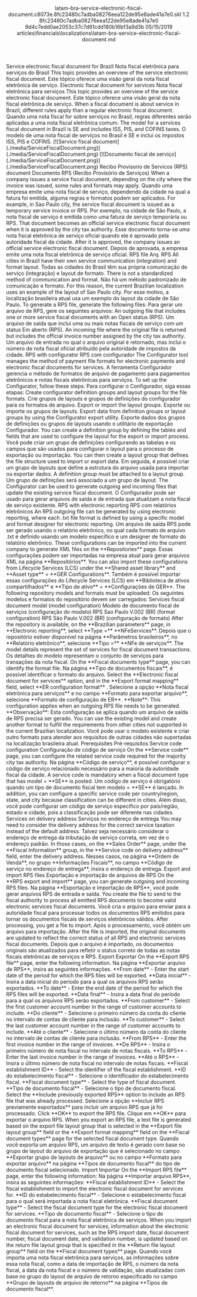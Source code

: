 <?xml version="1.0" encoding="UTF-8"?>
<xliff xmlns:logoport="urn:logoport:xliffeditor:xliff-extras:1.0" xmlns:xsi="http://www.w3.org/2001/XMLSchema-instance" xmlns="urn:oasis:names:tc:xliff:document:1.2" xmlns:xliffext="urn:microsoft:content:schema:xliffextensions" version="1.2" xsi:schemaLocation="urn:oasis:names:tc:xliff:document:1.2 xliff-core-1.2-transitional.xsd">
  <file datatype="xml" source-language="en-US" original="latam-bra-service-electronic-fiscal-document.md" target-language="pt-BR">
    <header>
      <tool tool-company="Microsoft" tool-version="1.0-7889195" tool-name="mdxliff" tool-id="mdxliff"/>
      <xliffext:skl_file_name>latam-bra-service-electronic-fiscal-document.c8073e.8fc23480c7adba08276eea122de95e8ade41a7e0.skl</xliffext:skl_file_name>
      <xliffext:version>1.2</xliffext:version>
      <xliffext:ms.openlocfilehash>8fc23480c7adba08276eea122de95e8ade41a7e0</xliffext:ms.openlocfilehash>
      <xliffext:ms.sourcegitcommit>9d4c7edd0ae2053c37c7d81cdd180b16bf3a9d3b</xliffext:ms.sourcegitcommit>
      <xliffext:ms.lasthandoff>05/15/2019</xliffext:ms.lasthandoff>
      <xliffext:ms.openlocfilepath>articles\financials\localizations\latam-bra-service-electronic-fiscal-document.md</xliffext:ms.openlocfilepath>
    </header>
    <body>
      <group extype="content" id="content">
        <trans-unit xml:space="preserve" translate="yes" id="101" restype="x-metadata">
          <source>Service electronic fiscal document for Brazil</source>
        <target logoport:matchpercent="101" state="translated" state-qualifier="leveraged-tm">Nota fiscal eletrônica para serviços do Brasil</target></trans-unit>
        <trans-unit xml:space="preserve" translate="yes" id="102" restype="x-metadata">
          <source>This topic provides an overview of the service electronic fiscal document.</source>
        <target logoport:matchpercent="101" state="translated" state-qualifier="leveraged-tm">Este tópico oferece uma visão geral da nota fiscal eletrônica de serviço.</target></trans-unit>
        <trans-unit xml:space="preserve" translate="yes" id="103">
          <source>Electronic fiscal document for services</source>
        <target logoport:matchpercent="101" state="translated" state-qualifier="leveraged-tm">Nota fiscal eletrônica para serviços</target></trans-unit>
        <trans-unit xml:space="preserve" translate="yes" id="104">
          <source>This topic provides an overview of the service electronic fiscal document.</source>
        <target logoport:matchpercent="101" state="translated" state-qualifier="leveraged-tm">Este tópico oferece uma visão geral da nota fiscal eletrônica de serviço.</target></trans-unit>
        <trans-unit xml:space="preserve" translate="yes" id="105">
          <source>When a fiscal document is about service in Brazil, different rules apply than a regular electronic fiscal document.</source>
        <target logoport:matchpercent="101" state="translated" state-qualifier="leveraged-tm">Quando uma nota fiscal for sobre serviços no Brasil, regras diferentes serão aplicadas a uma nota fiscal eletrônica comum.</target></trans-unit>
        <trans-unit xml:space="preserve" translate="yes" id="106">
          <source>The model for a services fiscal document in Brazil is SE and includes ISS, PIS, and COFINS taxes.</source>
        <target logoport:matchpercent="101" state="translated" state-qualifier="leveraged-tm">O modelo de uma nota fiscal de serviços no Brasil é SE e inclui os impostos ISS, PIS e COFINS. </target></trans-unit>
        <trans-unit xml:space="preserve" translate="yes" id="107">
          <source><bpt id="p1">[</bpt><ph id="ph1">![</ph>Service fiscal document<ept id="p1">](./media/ServiceFiscalDocument.png)](./media/ServiceFiscalDocument.png)</ept></source>
        <target logoport:matchpercent="101" state="translated" state-qualifier="leveraged-tm"><bpt id="p1">[</bpt><ph id="ph1">![</ph>Documento fiscal de serviço<ept id="p1">](./media/ServiceFiscalDocument.png)](./media/ServiceFiscalDocument.png)</ept></target></trans-unit>
        <trans-unit xml:space="preserve" translate="yes" id="108">
          <source>Recibo Provisorio de Servicos (RPS) document</source>
        <target logoport:matchpercent="101" state="translated" state-qualifier="leveraged-tm">Documento RPS (Recibo Provisório de Serviços)</target></trans-unit>
        <trans-unit xml:space="preserve" translate="yes" id="109">
          <source>When a company issues a service fiscal document, depending on the city where the invoice was issued, some rules and formats may apply.</source>
        <target logoport:matchpercent="101" state="translated" state-qualifier="leveraged-tm">Quando uma empresa emite uma nota fiscal de serviço, dependendo da cidade na qual a fatura foi emitida, alguma regras e formatos podem ser aplicados.</target></trans-unit>
        <trans-unit xml:space="preserve" translate="yes" id="110">
          <source>For example, in Sao Paulo city, the service fiscal document is issued as a temporary service invoice or RPS.</source>
        <target logoport:matchpercent="101" state="translated" state-qualifier="leveraged-tm">Por exemplo, na cidade de São Paulo, a nota fiscal de serviço é emitida como uma fatura de serviço temporária ou RPS.</target></trans-unit>
        <trans-unit xml:space="preserve" translate="yes" id="111">
          <source>That document becomes an official service electronic fiscal document when it is approved by the city tax authority.</source>
        <target logoport:matchpercent="101" state="translated" state-qualifier="leveraged-tm">Esse documento torna-se uma nota fiscal eletrônica de serviço oficial quando ele é aprovado pela autoridade fiscal da cidade.</target></trans-unit>
        <trans-unit xml:space="preserve" translate="yes" id="112">
          <source>After it is approved, the company issues an official service electronic fiscal document.</source>
        <target logoport:matchpercent="101" state="translated" state-qualifier="leveraged-tm">Depois de aprovada, a empresa emite uma nota fiscal eletrônica de serviço oficial.</target></trans-unit>
        <trans-unit xml:space="preserve" translate="yes" id="113">
          <source>RPS file</source>
        <target logoport:matchpercent="101" state="translated" state-qualifier="leveraged-tm">Arq. RPS</target></trans-unit>
        <trans-unit xml:space="preserve" translate="yes" id="114">
          <source>All cities in Brazil have their own service communication (integration) and format layout.</source>
        <target logoport:matchpercent="101" state="translated" state-qualifier="leveraged-tm">Todas as cidades do Brasil têm sua própria comunicação de serviço (integração) e layout de formato.</target></trans-unit>
        <trans-unit xml:space="preserve" translate="yes" id="115">
          <source>There is not a standardized method of communication and format.</source>
        <target logoport:matchpercent="101" state="translated" state-qualifier="leveraged-tm">Não há um método padronizado de comunicação e formato.</target></trans-unit>
        <trans-unit xml:space="preserve" translate="yes" id="116">
          <source>For this reason, the current Brazilian localization uses an example of the layout of Sao Paulo city.</source>
        <target logoport:matchpercent="101" state="translated" state-qualifier="leveraged-tm">Por esse motivo, a localização brasileira atual usa um exemplo do layout da cidade de São Paulo.</target></trans-unit>
        <trans-unit xml:space="preserve" translate="yes" id="117">
          <source>To generate a RPS file, generate the following files:</source>
        <target logoport:matchpercent="101" state="translated" state-qualifier="leveraged-tm">Para gerar um arquivo de RPS, gere os seguintes arquivos:</target></trans-unit>
        <trans-unit xml:space="preserve" translate="yes" id="118">
          <source>An outgoing file that includes one or more service fiscal documents with an Open status (RPS).</source>
        <target logoport:matchpercent="101" state="translated" state-qualifier="leveraged-tm">Um arquivo de saída que inclui uma ou mais notas fiscais de serviço com um status Em aberto (RPS).</target></trans-unit>
        <trans-unit xml:space="preserve" translate="yes" id="119">
          <source>An incoming file where the original file is returned but includes the official invoice number assigned by the city tax authority.</source>
        <target logoport:matchpercent="101" state="translated" state-qualifier="leveraged-tm">Um arquivo de entrada no qual o arquivo original é retornado, mas inclui o número de nota fiscal oficial atribuído pela autoridade de impostos da cidade.</target></trans-unit>
        <trans-unit xml:space="preserve" translate="yes" id="120">
          <source>RPS with configurator</source>
        <target logoport:matchpercent="101" state="translated" state-qualifier="leveraged-tm">RPS com configurador</target></trans-unit>
        <trans-unit xml:space="preserve" translate="yes" id="121">
          <source>The Configurator tool manages the method of payment file formats for electronic payments and electronic fiscal documents for services.</source>
        <target logoport:matchpercent="101" state="translated" state-qualifier="leveraged-tm">A ferramenta Configurador gerencia o método de formatos de arquivo de pagamento para pagamentos eletrônicos e notas fiscais eletrônicas para serviços.</target></trans-unit>
        <trans-unit xml:space="preserve" translate="yes" id="122">
          <source>To set up the Configurator, follow these steps:</source>
        <target logoport:matchpercent="101" state="translated" state-qualifier="leveraged-tm">Para configurar o Configurador, siga essas etapas:</target></trans-unit>
        <trans-unit xml:space="preserve" translate="yes" id="123">
          <source>Create configurator definition groups and layout groups for the file formats.</source>
        <target logoport:matchpercent="101" state="translated" state-qualifier="leveraged-tm">Crie grupos de layouts e grupos de definições do configurador para os formatos de arquivo.</target></trans-unit>
        <trans-unit xml:space="preserve" translate="yes" id="124">
          <source>Export or import the layout groups.</source>
        <target logoport:matchpercent="101" state="translated" state-qualifier="leveraged-tm">Exporte ou importe os grupos de layouts.</target></trans-unit>
        <trans-unit xml:space="preserve" translate="yes" id="125">
          <source>Export data from definition groups or layout groups by using the Configurator export utility.</source>
        <target logoport:matchpercent="101" state="translated" state-qualifier="leveraged-tm">Exporte dados dos grupos de definições ou grupos de layouts usando o utilitário de exportação Configurador.</target></trans-unit>
        <trans-unit xml:space="preserve" translate="yes" id="126">
          <source>You can create a definition group by defining the tables and fields that are used to configure the layout for the export or import process.</source>
        <target logoport:matchpercent="101" state="translated" state-qualifier="leveraged-tm">Você pode criar um grupo de definições configurando as tabelas e os campos que são usados para configurar o layout para o processo de exportação ou importação.</target></trans-unit>
        <trans-unit xml:space="preserve" translate="yes" id="127">
          <source>You can then create a layout group that defines the file structure used to import or export data.</source>
        <target logoport:matchpercent="101" state="translated" state-qualifier="leveraged-tm">Em seguida, é possível criar um grupo de layouts que define a estrutura do arquivo usada para importar ou exportar dados.</target></trans-unit>
        <trans-unit xml:space="preserve" translate="yes" id="128">
          <source>A definition group must be attached to a layout group.</source>
        <target logoport:matchpercent="101" state="translated" state-qualifier="leveraged-tm">Um grupo de definições será associado a um grupo de layout.</target></trans-unit>
        <trans-unit xml:space="preserve" translate="yes" id="129">
          <source>The Configurator can be used to generate outgoing and incoming files that update the existing service fiscal document.</source>
        <target logoport:matchpercent="101" state="translated" state-qualifier="leveraged-tm">O Configurador pode ser usado para gerar arquivos de saída e de entrada que atualizam a nota fiscal de serviço existente.</target></trans-unit>
        <trans-unit xml:space="preserve" translate="yes" id="130">
          <source>RPS with electronic reporting</source>
        <target logoport:matchpercent="101" state="translated" state-qualifier="leveraged-tm">RPS com relatórios eletrônicos</target></trans-unit>
        <trans-unit xml:space="preserve" translate="yes" id="131">
          <source>An RPS outgoing file can be generated by using electronic reporting, where each .txt file format is defined by using a specific model and format designer for electronic reporting.</source>
        <target logoport:matchpercent="101" state="translated" state-qualifier="leveraged-tm">Um arquivo de saída RPS pode ser gerado usando o relatório eletrônico, no qual cada formato de arquivo .txt é definido usando um modelo específico e um designer de formato do relatório eletrônico.</target></trans-unit>
        <trans-unit xml:space="preserve" translate="yes" id="132">
          <source>These configurations can be imported into the current company to generate XML files on the <bpt id="p1">**</bpt>Repositories<ept id="p1">**</ept> page.</source>
        <target logoport:matchpercent="101" state="translated" state-qualifier="leveraged-tm">Essas configurações podem ser importadas na empresa atual para gerar arquivos XML na página <bpt id="p1">**</bpt>Repositórios<ept id="p1">**</ept>.</target></trans-unit>
        <trans-unit xml:space="preserve" translate="yes" id="133">
          <source>You can also import these configurations from Lifecycle Services (LCS) under the <bpt id="p1">**</bpt>Shared asset library<ept id="p1">**</ept> and <bpt id="p2">**</bpt>Asset type<ept id="p2">**</ept><ph id="ph1"> = </ph><bpt id="p3">**</bpt>GER Configurations<ept id="p3">**</ept>.</source>
        <target logoport:matchpercent="101" state="translated" state-qualifier="leveraged-tm">Também é possível importar essas configurações do Lifecycle Services (LCS) em <bpt id="p1">**</bpt>Biblioteca de ativos compartilhados<ept id="p1">**</ept> e <bpt id="p2">**</bpt>Tipo de ativo<ept id="p2">**</ept><ph id="ph1"> = </ph><bpt id="p3">**</bpt>Configurações de GER<ept id="p3">**</ept>.</target></trans-unit>
        <trans-unit xml:space="preserve" translate="yes" id="134">
          <source>The following repository models and formats must be uploaded:</source>
        <target logoport:matchpercent="101" state="translated" state-qualifier="leveraged-tm">Os seguintes modelos e formatos do repositório devem ser carregados:</target></trans-unit>
        <trans-unit xml:space="preserve" translate="yes" id="135">
          <source>Services fiscal document model (model configuration)</source>
        <target logoport:matchpercent="101" state="translated" state-qualifier="leveraged-tm">Modelo de documento fiscal de serviços (configuração do modelo)</target></trans-unit>
        <trans-unit xml:space="preserve" translate="yes" id="136">
          <source>RPS Sao Paulo V.002 (BR) (format configuration)</source>
        <target logoport:matchpercent="101" state="translated" state-qualifier="leveraged-tm">RPS São Paulo V.002 (BR) (configuração de formato)</target></trans-unit>
        <trans-unit xml:space="preserve" translate="yes" id="137">
          <source>After the repository is available, on the <bpt id="p1">**</bpt>Brazilian parameters<ept id="p1">**</ept> page, in <bpt id="p2">**</bpt>Electronic reporting<ept id="p2">**</ept>, select <bpt id="p3">**</bpt>Type =<ept id="p3">**</ept> <bpt id="p4">**</bpt>NFeServices<ept id="p4">**</ept>.</source>
        <target logoport:matchpercent="101" state="translated" state-qualifier="leveraged-tm">Depois que o repositório estiver disponível na página <bpt id="p1">**</bpt>Parâmetros brasileiros<ept id="p1">**</ept>, no <bpt id="p2">**</bpt>Relatório eletrônico<ept id="p2">**</ept>, selecione <bpt id="p3">**</bpt>Tipo =<ept id="p3">**</ept> <bpt id="p4">**</bpt>NFe de serviços<ept id="p4">**</ept>.</target></trans-unit>
        <trans-unit xml:space="preserve" translate="yes" id="138">
          <source>The model details represent the set of services for fiscal document transactions.</source>
        <target logoport:matchpercent="101" state="translated" state-qualifier="leveraged-tm">Os detalhes do modelo representam o conjunto de serviços para transações da nota fiscal.</target></trans-unit>
        <trans-unit xml:space="preserve" translate="yes" id="139">
          <source>On the <bpt id="p1">**</bpt>Fiscal documents type<ept id="p1">**</ept> page, you can identify the format file.</source>
        <target logoport:matchpercent="101" state="translated" state-qualifier="leveraged-tm">Na página <bpt id="p1">**</bpt>Tipo de documentos fiscais<ept id="p1">**</ept>, é possível identificar o formato do arquivo.</target></trans-unit>
        <trans-unit xml:space="preserve" translate="yes" id="140">
          <source>Select the <bpt id="p1">**</bpt>Electronic fiscal document for services<ept id="p1">**</ept> option, and in the <bpt id="p2">**</bpt>Export format mapping<ept id="p2">**</ept> field, select <bpt id="p3">**</bpt>ER configuration format<ept id="p3">**</ept> .</source>
        <target logoport:matchpercent="101" state="translated" state-qualifier="leveraged-tm">Selecione a opção <bpt id="p1">**</bpt>Nota fiscal eletrônica para serviços<ept id="p1">**</ept> e no campo <bpt id="p2">**</bpt>Formato para exportar arquivo<ept id="p2">**</ept>, selecione <bpt id="p3">**</bpt>Formato de configuração de ER<ept id="p3">**</ept>.</target></trans-unit>
        <trans-unit xml:space="preserve" translate="yes" id="141">
          <source><bpt id="p1">**</bpt>Note<ept id="p1">**</ept>: This configuration applies when an outgoing RPS file needs to be generated.</source>
        <target logoport:matchpercent="101" state="translated" state-qualifier="leveraged-tm"><bpt id="p1">**</bpt>Observação<ept id="p1">**</ept>: Esta configuração se aplica quando um arquivo de saída de RPS precisa ser gerado.</target></trans-unit>
        <trans-unit xml:space="preserve" translate="yes" id="142">
          <source>You can use the existing model and create another format to fulfill the requirements from other cities not supported in the current Brazilian localization.</source>
        <target logoport:matchpercent="101" state="translated" state-qualifier="leveraged-tm">Você pode usar o modelo existente e criar outro formato para atender aos requisitos de outras cidades não suportadas na localização brasileira atual.</target></trans-unit>
        <trans-unit xml:space="preserve" translate="yes" id="143">
          <source>Prerequisites</source>
        <target logoport:matchpercent="101" state="translated" state-qualifier="leveraged-tm">Pré-requisitos</target></trans-unit>
        <trans-unit xml:space="preserve" translate="yes" id="144">
          <source>Service code configuration</source>
        <target logoport:matchpercent="101" state="translated" state-qualifier="leveraged-tm">Configuração de código de serviço</target></trans-unit>
        <trans-unit xml:space="preserve" translate="yes" id="145">
          <source>On the <bpt id="p1">**</bpt>Service code<ept id="p1">**</ept> page, you can configure the related service code required for the majority city tax authority.</source>
        <target logoport:matchpercent="101" state="translated" state-qualifier="leveraged-tm">Na página <bpt id="p1">**</bpt>Código de serviço<ept id="p1">**</ept>, é possível configurar o código de serviço relacionado necessário para a maioria da autoridade fiscal da cidade.</target></trans-unit>
        <trans-unit xml:space="preserve" translate="yes" id="146">
          <source>A service code is mandatory when a fiscal document type that has model = <bpt id="p1">**</bpt>SE<ept id="p1">**</ept> is posted.</source>
        <target logoport:matchpercent="101" state="translated" state-qualifier="leveraged-tm">Um código de serviço é obrigatório quando um tipo de documento fiscal tem modelo = <bpt id="p1">**</bpt>SE<ept id="p1">**</ept> é lançado.</target></trans-unit>
        <trans-unit xml:space="preserve" translate="yes" id="147">
          <source>In addition, you can configure a specific service code per country/region, state, and city because classification can be different in cities.</source>
        <target logoport:matchpercent="101" state="translated" state-qualifier="leveraged-tm">Além disso, você pode configurar um código de serviço específico por país/região, estado e cidade, pois a classificação pode ser diferente nas cidades.</target></trans-unit>
        <trans-unit xml:space="preserve" translate="yes" id="148">
          <source>Services on delivery address</source>
        <target logoport:matchpercent="101" state="translated" state-qualifier="leveraged-tm">Serviços no endereço de entrega</target></trans-unit>
        <trans-unit xml:space="preserve" translate="yes" id="149">
          <source>You may need to consider the delivery address for the correct service taxation instead of the default address.</source>
        <target logoport:matchpercent="101" state="translated" state-qualifier="leveraged-tm">Talvez seja necessário considerar o endereço de entrega da tributação de serviço correta, em vez de o endereço padrão.</target></trans-unit>
        <trans-unit xml:space="preserve" translate="yes" id="150">
          <source>In those cases, on the <bpt id="p1">**</bpt>Sales Order<ept id="p1">**</ept> page, under the <bpt id="p2">**</bpt>Fiscal Information<ept id="p2">**</ept> group, in the <bpt id="p3">**</bpt>Service code on delivery address<ept id="p3">**</ept> field, enter the delivery address.</source>
        <target logoport:matchpercent="101" state="translated" state-qualifier="leveraged-tm">Nesses casos, na página <bpt id="p1">**</bpt>Ordem de Venda<ept id="p1">**</ept>, no grupo <bpt id="p2">**</bpt>Informações Fiscais<ept id="p2">**</ept>, no campo <bpt id="p3">**</bpt>Código de serviço no endereço de entrega<ept id="p3">**</ept>, insira o endereço de entrega.</target></trans-unit>
        <trans-unit xml:space="preserve" translate="yes" id="151">
          <source>Export and import RPS files</source>
        <target logoport:matchpercent="101" state="translated" state-qualifier="leveraged-tm">Exportação e importação de arquivos de RPS</target></trans-unit>
        <trans-unit xml:space="preserve" translate="yes" id="152">
          <source>On the <bpt id="p1">**</bpt>RPS export and import<ept id="p1">**</ept> page, you can generate outgoing and incoming RPS files.</source>
        <target logoport:matchpercent="101" state="translated" state-qualifier="leveraged-tm">Na página <bpt id="p1">**</bpt>Exportação e importação de RPS<ept id="p1">**</ept>, você pode gerar arquivos RPS de entrada e saída.</target></trans-unit>
        <trans-unit xml:space="preserve" translate="yes" id="153">
          <source>You create the file to send to the fiscal authority to process all emitted RPS documents to become valid electronic services fiscal documents.</source>
        <target logoport:matchpercent="101" state="translated" state-qualifier="leveraged-tm">Você cria o arquivo para enviar para a autoridade fiscal para processar todos os documentos RPS emitidos para tornar os documentos fiscais de serviços eletrônicos válidos.</target></trans-unit>
        <trans-unit xml:space="preserve" translate="yes" id="154">
          <source>After processing, you get a file to import.</source>
        <target logoport:matchpercent="101" state="translated" state-qualifier="leveraged-tm">Após o processamento, você obtém um arquivo para importação.</target></trans-unit>
        <trans-unit xml:space="preserve" translate="yes" id="155">
          <source>After the file is imported, the original documents are updated to reflect the correct status of all RPS and electronic services fiscal documents.</source>
        <target logoport:matchpercent="101" state="translated" state-qualifier="leveraged-tm">Depois que o arquivo é importado, os documentos originais são atualizados para refletir o status correto de todas as notas fiscais eletrônicas de serviços e RPS.</target></trans-unit>
        <trans-unit xml:space="preserve" translate="yes" id="156">
          <source>Export</source>
        <target logoport:matchpercent="101" state="translated" state-qualifier="leveraged-tm">Exportar</target></trans-unit>
        <trans-unit xml:space="preserve" translate="yes" id="157">
          <source>On the <bpt id="p1">**</bpt>Export RPS file<ept id="p1">**</ept> page, enter the following information.</source>
        <target logoport:matchpercent="101" state="translated" state-qualifier="leveraged-tm">Na página <bpt id="p1">**</bpt>Exportar arquivo de RPS<ept id="p1">**</ept>, insira as seguintes informações.</target></trans-unit>
        <trans-unit xml:space="preserve" translate="yes" id="158">
          <source><bpt id="p1">**</bpt>From date<ept id="p1">**</ept> - Enter the start date of the period for which the RPS files will be exported.</source>
        <target logoport:matchpercent="101" state="translated" state-qualifier="leveraged-tm"><bpt id="p1">**</bpt>Data inicial<ept id="p1">**</ept> - Insira a data inicial do período para a qual os arquivos RPS serão exportados.</target></trans-unit>
        <trans-unit xml:space="preserve" translate="yes" id="159">
          <source><bpt id="p1">**</bpt>To date<ept id="p1">**</ept> - Enter the end date of the period for which the RPS files will be exported.</source>
        <target logoport:matchpercent="101" state="translated" state-qualifier="leveraged-tm"><bpt id="p1">**</bpt>Data final<ept id="p1">**</ept> - Insira a data final do período para a qual os arquivos RPS serão exportados.</target></trans-unit>
        <trans-unit xml:space="preserve" translate="yes" id="160">
          <source><bpt id="p1">**</bpt>From customer<ept id="p1">**</ept> - Select the first customer account number in the range of customer accounts to include.</source>
        <target logoport:matchpercent="101" state="translated" state-qualifier="leveraged-tm"><bpt id="p1">**</bpt>Do cliente<ept id="p1">**</ept> - Selecione o primeiro número da conta do cliente no intervalo de contas de cliente para inclusão.</target></trans-unit>
        <trans-unit xml:space="preserve" translate="yes" id="161">
          <source><bpt id="p1">**</bpt>To customer<ept id="p1">**</ept> - Select the last customer account number in the range of customer accounts to include.</source>
        <target logoport:matchpercent="101" state="translated" state-qualifier="leveraged-tm"><bpt id="p1">**</bpt>Até o cliente<ept id="p1">**</ept> - Selecione o último número da conta do cliente no intervalo de contas de cliente para inclusão.</target></trans-unit>
        <trans-unit xml:space="preserve" translate="yes" id="162">
          <source><bpt id="p1">**</bpt>From RPS<ept id="p1">**</ept> - Enter the first invoice number in the range of invoices.</source>
        <target logoport:matchpercent="101" state="translated" state-qualifier="leveraged-tm"><bpt id="p1">**</bpt>De RPS<ept id="p1">**</ept> - Insira o primeiro número de nota fiscal no intervalo de notas fiscais.</target></trans-unit>
        <trans-unit xml:space="preserve" translate="yes" id="163">
          <source><bpt id="p1">**</bpt>To RPS<ept id="p1">**</ept> - Enter the last invoice number in the range of invoices.</source>
        <target logoport:matchpercent="101" state="translated" state-qualifier="leveraged-tm"><bpt id="p1">**</bpt>Até o RPS<ept id="p1">**</ept> - Insira o último número de nota fiscal no intervalo de notas fiscais.</target></trans-unit>
        <trans-unit xml:space="preserve" translate="yes" id="164">
          <source><bpt id="p1">**</bpt>Fiscal establishment ID<ept id="p1">**</ept> - Select the identifier of the fiscal establishment.</source>
        <target logoport:matchpercent="101" state="translated" state-qualifier="leveraged-tm"><bpt id="p1">**</bpt>ID do estabelecimento fiscal<ept id="p1">**</ept> - Selecione o identificador do estabelecimento fiscal.</target></trans-unit>
        <trans-unit xml:space="preserve" translate="yes" id="165">
          <source><bpt id="p1">**</bpt>Fiscal document type<ept id="p1">**</ept> - Select the type of fiscal document.</source>
        <target logoport:matchpercent="101" state="translated" state-qualifier="leveraged-tm"><bpt id="p1">**</bpt>Tipo de documento fiscal<ept id="p1">**</ept> - Selecione o tipo de documento fiscal.</target></trans-unit>
        <trans-unit xml:space="preserve" translate="yes" id="166">
          <source>Select the <bpt id="p1">**</bpt>Include previously exported RPS<ept id="p1">**</ept> option to include an RPS file that was already processed.</source>
        <target logoport:matchpercent="101" state="translated" state-qualifier="leveraged-tm">Selecione a opção <bpt id="p1">**</bpt>Incluir RPS previamente exportados<ept id="p1">**</ept> para incluir um arquivo RPS que já foi processado.</target></trans-unit>
        <trans-unit xml:space="preserve" translate="yes" id="167">
          <source>Click <bpt id="p1">**</bpt>OK<ept id="p1">**</ept> to export the RPS file.</source>
        <target logoport:matchpercent="101" state="translated" state-qualifier="leveraged-tm">Clique em <bpt id="p1">**</bpt>OK<ept id="p1">**</ept> para exportar o arquivo RPS.</target></trans-unit>
        <trans-unit xml:space="preserve" translate="yes" id="168">
          <source>When you export an RPS file, a text file is generated based on the export file layout group that is selected in the <bpt id="p1">**</bpt>Export file layout group<ept id="p1">**</ept> field or the <bpt id="p2">**</bpt>Export format mapping<ept id="p2">**</ept> field on the <bpt id="p3">**</bpt>Fiscal document types<ept id="p3">**</ept> page for the selected fiscal document type.</source>
        <target logoport:matchpercent="101" state="translated" state-qualifier="leveraged-tm">Quando você exporta um arquivo RPS, um arquivo de texto é gerado com base no grupo de layout do arquivo de exportação que é selecionado no campo <bpt id="p1">**</bpt>Exportar grupo de layouts de arquivo<ept id="p1">**</ept> ou no campo <bpt id="p2">**</bpt>Formato para exportar arquivo<ept id="p2">**</ept> na página <bpt id="p3">**</bpt>Tipos de documento fiscal<ept id="p3">**</ept> do tipo de documento fiscal selecionado.</target></trans-unit>
        <trans-unit xml:space="preserve" translate="yes" id="169">
          <source>Import</source>
        <target logoport:matchpercent="101" state="translated" state-qualifier="leveraged-tm">Importar</target></trans-unit>
        <trans-unit xml:space="preserve" translate="yes" id="170">
          <source>On the <bpt id="p1">**</bpt>Import RPS file<ept id="p1">**</ept> page, enter the following information:</source>
        <target logoport:matchpercent="101" state="translated" state-qualifier="leveraged-tm">Na página <bpt id="p1">**</bpt>Importar arquivo RPS<ept id="p1">**</ept>, insira as seguintes informações:</target></trans-unit>
        <trans-unit xml:space="preserve" translate="yes" id="171">
          <source><bpt id="p1">**</bpt>Fiscal establishment ID<ept id="p1">**</ept> - Select the fiscal establishment to import the electronic fiscal document for services for.</source>
        <target logoport:matchpercent="101" state="translated" state-qualifier="leveraged-tm"><bpt id="p1">**</bpt>ID do estabelecimento fiscal<ept id="p1">**</ept> - Selecione o estabelecimento fiscal para o qual será importada a nota fiscal eletrônica.</target></trans-unit>
        <trans-unit xml:space="preserve" translate="yes" id="172">
          <source><bpt id="p1">**</bpt>Fiscal document type<ept id="p1">**</ept> - Select the fiscal document type for the electronic fiscal document for services.</source>
        <target logoport:matchpercent="101" state="translated" state-qualifier="leveraged-tm"><bpt id="p1">**</bpt>Tipo de documento fiscal<ept id="p1">**</ept> - Selecione o tipo de documento fiscal para a nota fiscal eletrônica de serviços.</target></trans-unit>
        <trans-unit xml:space="preserve" translate="yes" id="173">
          <source>When you import an electronic fiscal document for services, information about the electronic fiscal document for services, such as the RPS import date, fiscal document number, fiscal document date, and validation number, is updated based on the return file layout group that is specified in the <bpt id="p1">**</bpt>Return file layout group<ept id="p1">**</ept> field on the <bpt id="p2">**</bpt>Fiscal document types<ept id="p2">**</ept> page.</source>
        <target logoport:matchpercent="101" state="translated" state-qualifier="leveraged-tm">Quando você importa uma nota fiscal eletrônica para serviços, as informações sobre essa nota fiscal, como a data de importação de RPS, o número da nota fiscal, a data da nota fiscal e o número de validação, são atualizadas com base no grupo do layout de arquivo de retorno especificado no campo <bpt id="p1">**</bpt>Grupo de layouts de arquivo de retorno<ept id="p1">**</ept> na página <bpt id="p2">**</bpt>Tipos de documento fiscal<ept id="p2">**</ept>.</target></trans-unit>
      </group>
    </body>
  </file>
</xliff>